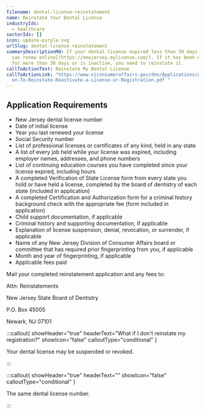 ```yaml
---
filename: dental-license-reinstatement
name: Reinstate Your Dental License
industryIds:
  - healthcare
sectorIds: []
icon: update-purple.svg
urlSlug: dental-license-reinstatement
summaryDescriptionMd: If your dental license expired less than 30 days ago, [you
  can renew online](https://newjersey.mylicense.com/). If it has been expired
  for more than 30 days or is inactive, you need to reinstate it.
callToActionText: Reinstate My Dental License
callToActionLink: "https://www.njconsumeraffairs.gov/den/Applications/Applicati\
  on-To-Reinstate-Reactivate-a-License-or-Registration.pdf "
---
```

## Application Requirements

* New Jersey dental license number 
* Date of initial license
* Year you last renewed your license
* Social Security number 
* List of professional licenses or certificates of any kind, held in any state 
* A list of every job held while your license was expired, including employer names, addresses, and phone numbers
* List of continuing education courses you have completed since your license expired, including hours
* A completed Verification of State License form from every state you hold or have held a license, completed by the board of dentistry of each state (included in application)
* A completed Certification and Authorization form for a criminal history background check with the appropriate fee (form included in application)
* Child support documentation, if applicable
* Criminal history and supporting documentation, if applicable
* Explanation of license suspension, denial, revocation, or surrender, if applicable
* Name of any New Jersey Division of Consumer Affairs board or committee that has required prior fingerprinting from you, if applicable
* Month and year of fingerprinting, if applicable 
* Applicable fees paid

Mail your completed reinstatement application and any fees to:

Attn: Reinstatements

New Jersey State Board of Dentistry
 
P.O. Box 45005

Newark, NJ 07101


:::callout{ showHeader="true" headerText="What if I don't reinstate my registration?" showIcon="false" calloutType="conditional" }

Your dental license may be suspended or revoked.

:::

:::callout{ showHeader="true" headerText="" showIcon="false" calloutType="conditional" }

The same dental license number.

:::